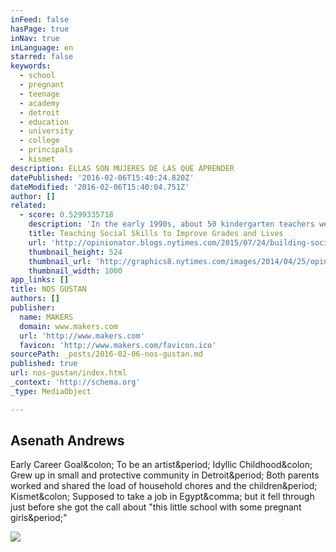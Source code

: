 ```yaml
---
inFeed: false
hasPage: true
inNav: true
inLanguage: en
starred: false
keywords:
  - school
  - pregnant
  - teenage
  - academy
  - detroit
  - education
  - university
  - college
  - principals
  - kismet
description: ELLAS SON MUJERES DE LAS QUE APRENDER
datePublished: '2016-02-06T15:40:24.820Z'
dateModified: '2016-02-06T15:40:04.751Z'
author: []
related:
  - score: 0.5299335718
    description: 'In the early 1990s, about 50 kindergarten teachers were asked to rate the social and communication skills of 753 children in their classrooms. It was part of the Fast Track Project, an intervention and study administered in Durham, N.C., Nashville, Seattle and central Pennsylvania.'
    title: Teaching Social Skills to Improve Grades and Lives
    url: 'http://opinionator.blogs.nytimes.com/2015/07/24/building-social-skills-to-do-well-in-math/'
    thumbnail_height: 524
    thumbnail_url: 'http://graphics8.nytimes.com/images/2014/04/25/opinion/opinionator-pog-fixes/opinionator-pog-fixes-facebookJumbo.png'
    thumbnail_width: 1000
app_links: []
title: NOS GUSTAN
authors: []
publisher:
  name: MAKERS
  domain: www.makers.com
  url: 'http://www.makers.com'
  favicon: 'http://www.makers.com/favicon.ico'
sourcePath: _posts/2016-02-06-nos-gustan.md
published: true
url: nos-gustan/index.html
_context: 'http://schema.org'
_type: MediaObject

---
```

<article style=""><h1>Asenath Andrews</h1><p>Early Career Goal&amp;colon; To be an artist&amp;period; Idyllic Childhood&amp;colon; Grew up in small and protective community in Detroit&amp;period; Both parents worked and shared the load of household chores and the children&amp;period; Kismet&amp;colon; Supposed to take a job in Egypt&amp;comma; but it fell through just before she got the call about "this little school with some pregnant girls&amp;period;"</p><img src="http://assets.makers.com/maker/Asenath_Andrews%2060532.jpg" /></article>